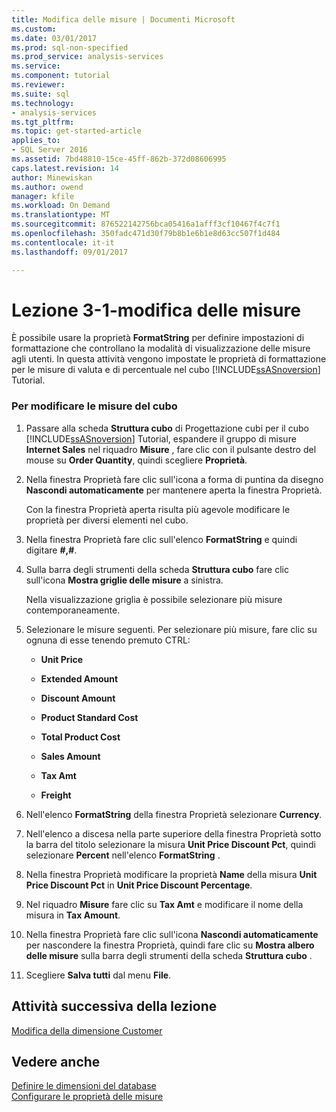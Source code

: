 ```yaml
---
title: Modifica delle misure | Documenti Microsoft
ms.custom: 
ms.date: 03/01/2017
ms.prod: sql-non-specified
ms.prod_service: analysis-services
ms.service: 
ms.component: tutorial
ms.reviewer: 
ms.suite: sql
ms.technology:
- analysis-services
ms.tgt_pltfrm: 
ms.topic: get-started-article
applies_to:
- SQL Server 2016
ms.assetid: 7bd48810-15ce-45ff-862b-372d08606995
caps.latest.revision: 14
author: Minewiskan
ms.author: owend
manager: kfile
ms.workload: On Demand
ms.translationtype: MT
ms.sourcegitcommit: 876522142756bca05416a1afff3cf10467f4c7f1
ms.openlocfilehash: 350fadc471d30f79b8b1e6b1e8d63cc507f1d484
ms.contentlocale: it-it
ms.lasthandoff: 09/01/2017

---
```

# <a name="lesson-3-1---modifying-measures"></a>Lezione 3-1-modifica delle misure
È possibile usare la proprietà **FormatString** per definire impostazioni di formattazione che controllano la modalità di visualizzazione delle misure agli utenti. In questa attività vengono impostate le proprietà di formattazione per le misure di valuta e di percentuale nel cubo [!INCLUDE[ssASnoversion](../includes/ssasnoversion-md.md)] Tutorial.  
  
### <a name="to-modify-the-measures-of-the-cube"></a>Per modificare le misure del cubo  
  
1.  Passare alla scheda **Struttura cubo** di Progettazione cubi per il cubo [!INCLUDE[ssASnoversion](../includes/ssasnoversion-md.md)] Tutorial, espandere il gruppo di misure **Internet Sales** nel riquadro **Misure** , fare clic con il pulsante destro del mouse su **Order Quantity**, quindi scegliere **Proprietà**.  
  
2.  Nella finestra Proprietà fare clic sull'icona a forma di puntina da disegno **Nascondi automaticamente** per mantenere aperta la finestra Proprietà.  
  
    Con la finestra Proprietà aperta risulta più agevole modificare le proprietà per diversi elementi nel cubo.  
  
3.  Nella finestra Proprietà fare clic sull'elenco **FormatString** e quindi digitare **#,#**.  
  
4.  Sulla barra degli strumenti della scheda **Struttura cubo** fare clic sull'icona **Mostra griglie delle misure** a sinistra.  
  
    Nella visualizzazione griglia è possibile selezionare più misure contemporaneamente.  
  
5.  Selezionare le misure seguenti. Per selezionare più misure, fare clic su ognuna di esse tenendo premuto CTRL:  
  
    -   **Unit Price**  
  
    -   **Extended Amount**  
  
    -   **Discount Amount**  
  
    -   **Product Standard Cost**  
  
    -   **Total Product Cost**  
  
    -   **Sales Amount**  
  
    -   **Tax Amt**  
  
    -   **Freight**  
  
6.  Nell'elenco **FormatString** della finestra Proprietà selezionare **Currency**.  
  
7.  Nell'elenco a discesa nella parte superiore della finestra Proprietà sotto la barra del titolo selezionare la misura **Unit Price Discount Pct**, quindi selezionare **Percent** nell'elenco **FormatString** .  
  
8.  Nella finestra Proprietà modificare la proprietà **Name** della misura **Unit Price Discount Pct** in **Unit Price Discount Percentage**.  
  
9. Nel riquadro **Misure** fare clic su **Tax Amt** e modificare il nome della misura in **Tax Amount**.  
  
10. Nella finestra Proprietà fare clic sull'icona **Nascondi automaticamente** per nascondere la finestra Proprietà, quindi fare clic su **Mostra albero delle misure** sulla barra degli strumenti della scheda **Struttura cubo** .  
  
11. Scegliere **Salva tutti** dal menu **File**.  
  
## <a name="next-task-in-lesson"></a>Attività successiva della lezione  
[Modifica della dimensione Customer](../analysis-services/lesson-3-2-modifying-the-customer-dimension.md)  
  
## <a name="see-also"></a>Vedere anche  
[Definire le dimensioni del database](../analysis-services/multidimensional-models/define-database-dimensions.md)  
[Configurare le proprietà delle misure](../analysis-services/multidimensional-models/configure-measure-properties.md)  
  
  
  

